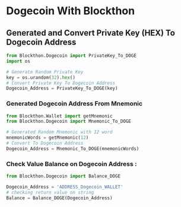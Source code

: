 # Dogecoin With Blockthon

## Generated and Convert Private Key (HEX) To Dogecoin Address
```python
from Blockthon.Dogecoin import PrivateKey_To_DOGE
import os

# Generate Random Private Key
key = os.urandom(32).hex()
# Convert Private Key To Dogecoin Address
Dogecoin_Address = PrivateKey_To_DOGE(key)
```
### Generated Dogecoin Address From Mnemonic
```python
from Blockthon.Wallet import getMnemonic
from Blockthon.Dogecoin import Mnemonic_To_DOGE

# Generated Random Mnemonic with 12 word
mnemonicWords = getMnemonic(12)
# Convert To Dogecoin Address
Dogecoin_Address = Mnemonic_To_DOGE(mnemonicWords)
```

### Check Value Balance on Dogecoin Address :
```python
from Blockthon.Dogecoin import Balance_DOGE

Dogecoin_Address = 'ADDRESS_Dogecoin_WALLET'
# checking return value on string
Balance = Balance_DOGE(Dogecoin_Address)
```
